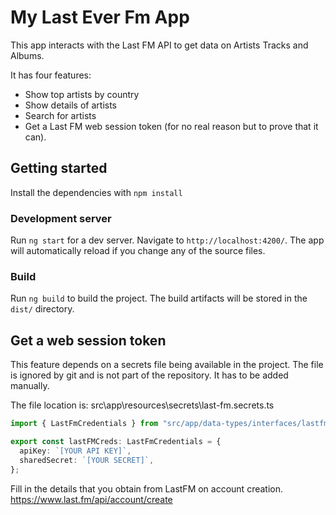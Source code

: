 # My Last Ever Fm App

This app interacts with the Last FM API to get data on Artists Tracks and Albums.

It has four features:

- Show top artists by country
- Show details of artists
- Search for artists
- Get a Last FM web session token (for no real reason but to prove that it can).

## Getting started

Install the dependencies with `npm install`

### Development server

Run `ng start` for a dev server. Navigate to `http://localhost:4200/`. The app will automatically reload if you change any of the source files.

### Build

Run `ng build` to build the project. The build artifacts will be stored in the `dist/` directory.

## Get a web session token
This feature depends on a secrets file being available in the project. The file is ignored by git and is not part of the repository. It has to be added manually.

The file location is: src\app\resources\secrets\last-fm.secrets.ts

```typescript
import { LastFmCredentials } from "src/app/data-types/interfaces/lastfm-credentials.interface";

export const lastFMCreds: LastFmCredentials = {
  apiKey: `[YOUR API KEY]`,
  sharedSecret: `[YOUR SECRET]`,
};
```

Fill in the details that you obtain from LastFM on account creation. https://www.last.fm/api/account/create
